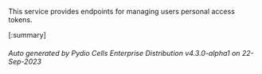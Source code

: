 






This service provides endpoints for managing users personal access tokens.

[:summary]

###### Auto generated by Pydio Cells Enterprise Distribution v4.3.0-alpha1 on 22-Sep-2023
